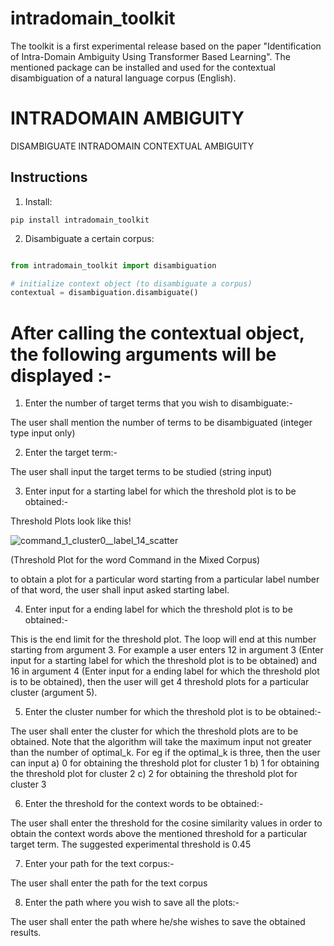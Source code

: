 # intradomain_toolkit
The toolkit is a first experimental release based on the paper "Identification of Intra-Domain Ambiguity Using Transformer Based Learning". The mentioned package can be installed and used for the contextual disambiguation of a natural language corpus (English).

# INTRADOMAIN AMBIGUITY

DISAMBIGUATE INTRADOMAIN CONTEXTUAL AMBIGUITY

## Instructions

1. Install:

```
pip install intradomain_toolkit
```

2. Disambiguate a certain corpus:

```python

from intradomain_toolkit import disambiguation

# initialize context object (to disambiguate a corpus)
contextual = disambiguation.disambiguate()
```
# After calling the contextual object, the following arguments will be displayed :- 
  
  1) Enter the number of target terms that you wish to disambiguate:- 

  The user shall mention the number of terms to be disambiguated (integer type input only)
  
  2) Enter the target term:- 
  
  The user shall input the target terms to be studied (string input)
  
  3) Enter input for a starting label for which the threshold plot is to be obtained:- 
  
  Threshold Plots look like this!
  
  ![command_1_cluster0__label_14_scatter](https://user-images.githubusercontent.com/44119212/126865235-e572e187-22d6-4e51-83c5-f1e63c082803.png)
  
  (Threshold Plot for the word Command in the Mixed Corpus)

  to obtain a plot for a particular word starting from a particular label number of that word, the user shall input asked starting label.
  
  4) Enter input for a ending label for which the threshold plot is to be obtained:-
  
  This is the end limit for the threshold plot. The loop will end at this number starting from argument 3. For example a user enters 12 in argument 3 (Enter         input for a starting label for which the threshold plot is to be obtained) and 16 in argument 4 (Enter input for a ending label for which the threshold plot is   to be obtained), then the user will get 4 threshold plots for a particular cluster (argument 5).
  
  5) Enter the cluster number for which the threshold plot is to be obtained:-
 
  The user shall enter the cluster for which the threshold plots are to be obtained. Note that the algorithm will take the maximum input not greater than the       number of optimal_k. For eg if the optimal_k is three, then the user can input 
    a) 0 for obtaining the threshold plot for cluster 1
    b) 1 for obtaining the threshold plot for cluster 2
    c) 2 for obtaining the threshold plot for cluster 3
  
  6) Enter the threshold for the context words to be obtained:-
  
  The user shall enter the threshold for the cosine similarity values in order to obtain the context words above the mentioned threshold for a particular target     term. The suggested experimental threshold is 0.45
  
  7) Enter your path for the text corpus:-
  
  The user shall enter the path for the text corpus
  
  8) Enter the path where you wish to save all the plots:-

  The user shall enter the path where he/she wishes to save the obtained results.
